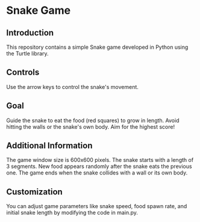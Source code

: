 # Snake Game 

## Introduction
This repository contains a simple Snake game developed in Python using the Turtle library.

## Controls
Use the arrow keys to control the snake's movement.

## Goal
Guide the snake to eat the food (red squares) to grow in length.
Avoid hitting the walls or the snake's own body.
Aim for the highest score!

## Additional Information
The game window size is 600x600 pixels.
The snake starts with a length of 3 segments.
New food appears randomly after the snake eats the previous one.
The game ends when the snake collides with a wall or its own body.

## Customization
You can adjust game parameters like snake speed, food spawn rate, and initial snake length by modifying the code in main.py.
